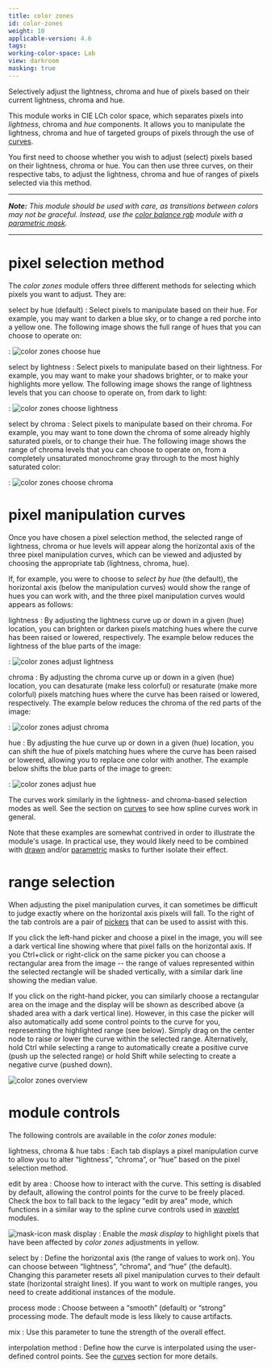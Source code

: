 ```yaml
---
title: color zones
id: color-zones
weight: 10
applicable-version: 4.6
tags: 
working-color-space: Lab
view: darkroom
masking: true
---
```


Selectively adjust the lightness, chroma and hue of pixels based on their current lightness, chroma and hue.

This module works in CIE LCh color space, which separates pixels into _lightness_, chroma and _hue_ components. It allows you to manipulate the lightness, chroma and hue of targeted groups of pixels through the use of [curves](../../darkroom/processing-modules/curves.md).

You first need to choose whether you wish to adjust (select) pixels based on their lightness, chroma or hue. You can then use three curves, on their respective tabs, to adjust the lightness, chroma and hue of ranges of pixels selected via this method.

---

_**Note:** This module should be used with care, as transitions between colors may not be graceful. Instead, use the [color balance rgb](./color-balance-rgb.md) module with a [parametric mask](../../darkroom/masking-and-blending/masks/parametric.md)._

---

# pixel selection method

The _color zones_ module offers three different methods for selecting which pixels you want to adjust. They are:

select by hue (default)
: Select pixels to manipulate based on their hue. For example, you may want to darken a blue sky, or to change a red porche into a yellow one. The following image shows the full range of hues that you can choose to operate on:

: ![color zones choose hue](./color-zones/color-zones-choose-hue.png#w33)

select by lightness
: Select pixels to manipulate based on their lightness. For example, you may want to make your shadows brighter, or to make your highlights more yellow. The following image shows the range of lightness levels that you can choose to operate on, from dark to light:

: ![color zones choose lightness](./color-zones/color-zones-choose-lightness.png#w33)

select by chroma
: Select pixels to manipulate based on their chroma. For example, you may want to tone down the chroma of some already highly saturated pixels, or to change their hue. The following image shows the range of chroma levels that you can choose to operate on, from a completely unsaturated monochrome gray through to the most highly saturated color:

: ![color zones choose chroma](./color-zones/color-zones-choose-chroma.png#w33)

# pixel manipulation curves

Once you have chosen a pixel selection method, the selected range of lightness, chroma or hue levels will appear along the horizontal axis of the three pixel manipulation curves, which can be viewed and adjusted by choosing the appropriate tab (lightness, chroma, hue). 

If, for example, you were to choose to _select by hue_ (the default), the horizontal axis (below the manipulation curves) would show the range of hues you can work with, and the three pixel manipulation curves would appears as follows:

lightness
: By adjusting the lightness curve up or down in a given (hue) location, you can brighten or darken pixels matching hues where the curve has been raised or lowered, respectively. The example below reduces the lightness of the blue parts of the image:

: ![color zones adjust lightness](./color-zones/color-zones-adjust-lightness.png#w33)

chroma
: By adjusting the chroma curve up or down in a given (hue) location, you can desaturate (make less colorful) or resaturate (make more colorful) pixels matching hues where the curve has been raised or lowered, respectively. The example below reduces the chroma of the red parts of the image:

: ![color zones adjust chroma](./color-zones/color-zones-adjust-chroma.png#w33)

hue
: By adjusting the hue curve up or down in a given (hue) location, you can shift the hue of pixels matching hues where the curve has been raised or lowered, allowing you to replace one color with another. The example below shifts the blue parts of the image to green:

: ![color zones adjust hue](./color-zones/color-zones-adjust-hue.png#w33)

The curves work similarly in the lightness- and chroma-based selection modes as well. See the section on [curves](../../darkroom/processing-modules/curves.md) to see how spline curves work in general.

Note that these examples are somewhat contrived in order to illustrate the module's usage. In practical use, they would likely need to be combined with [drawn](../../darkroom/masking-and-blending/masks/drawn.md) and/or [parametric](../../darkroom/masking-and-blending/masks/parametric.md) masks to further isolate their effect. 

# range selection

When adjusting the pixel manipulation curves, it can sometimes be difficult to judge exactly where on the horizontal axis pixels will fall. To the right of the tab controls are a pair of  [pickers](../../darkroom/processing-modules/module-controls.md#pickers) that can be used to assist with this.

If you click the left-hand picker and choose a pixel in the image, you will see a dark vertical line showing where that pixel falls on the horizontal axis. If you Ctrl+click or right-click on the same picker you can choose a rectangular area from the image -- the range of values represented within the selected rectangle will be shaded vertically, with a similar dark line showing the median value.

If you click on the right-hand picker, you can similarly choose a rectangular area on the image and the display will be shown as described above (a shaded area with a dark vertical line). However, in this case the picker will also automatically add some control points to the curve for you, representing the highlighted range (see below). Simply drag on the center node to raise or lower the curve within the selected range. Alternatively, hold Ctrl while selecting a range to automatically create a positive curve (push up the selected range) or hold Shift while selecting to create a negative curve (pushed down). 

![color zones overview](./color-zones/color-zones-overview.png#w33)

# module controls

The following controls are available in the _color zones_ module:

lightness, chroma & hue tabs
: Each tab displays a pixel manipulation curve to allow you to alter “lightness”, “chroma”, or “hue” based on the pixel selection method.

edit by area
: Choose how to interact with the curve. This setting is disabled by default, allowing the control points for the curve to be freely placed. Check the box to fall back to the legacy "edit by area" mode, which functions in a similar way to the spline curve controls used in [wavelet](../../darkroom/processing-modules/wavelets.md#spline-controls) modules.

 ![mask-icon](./color-zones/icon-mask.png#icon) mask display
: Enable the _mask display_ to highlight pixels that have been affected by _color zones_ adjustments in yellow.

select by
: Define the horizontal axis (the range of values to work on). You can choose between “lightness”, “chroma”, and “hue” (the default). Changing this parameter resets all pixel manipulation curves to their default state (horizontal straight lines). If you want to work on multiple ranges, you need to create additional instances of the module.

process mode
: Choose between a “smooth” (default) or “strong” processing mode. The default mode is less likely to cause artifacts.

mix
: Use this parameter to tune the strength of the overall effect.

interpolation method
: Define how the curve is interpolated using the user-defined control points. See the [curves](../../darkroom/processing-modules/curves.md) section for more details.
